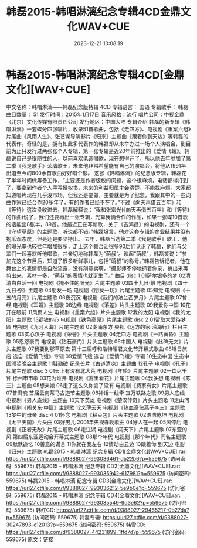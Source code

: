 ﻿---
title: 韩磊2015-韩唱淋漓纪念专辑4CD金鼎文化WAV+CUE
date: 2023-12-21 10:08:19
categories: WAV车载音乐、镜像
tags: 华语中文
---
# 韩磊2015-韩唱淋漓纪念专辑4CD[金鼎文化][WAV+CUE]

中文名称：韩唱淋漓——韩磊纪念版特辑 4CD
专辑语言： 国语
专辑歌手： 韩磊
曲目数量： 51
发行时间：2015年1月17日
音乐风格：流行
唱片公司：中视金鼎（北京）文化传媒有限责任公司
发行地区：中国大陆
专辑介绍
韩磊的新专辑《韩唱淋漓》一套碟分四张唱片，收录51首歌曲，包括《走四方》、电视剧《重案六组》片尾曲《风雨人生》、张艺谋导演影片《归来》主题曲《跟着你到天边》等韩磊的代表作。奇怪的是，拥有如此多代表作的韩磊却从未举办过一场个人演唱会，到目前为止只发行过两张张个人专辑，第一张专辑是近20年前推出的《爱情飞蛾》。韩磊说自己是很随性的人，以前喜欢低调唱歌，现在想得开了，所以他去年参加了第二季《我是歌手》荣膺歌王，未来他非常希望能有自己的演唱会，将他从1991年出道至今的800余首歌曲好好唱个够。
这张《韩唱淋漓》的纪念版专辑，韩磊花了半年时间做筹备工作，“主要还是作者版权的问题，这个很麻烦，电话都得打到了，要拿到作者个人手写授权书，未来的利益归属才会清楚，不能找麻烦。大家都知道唱片现在几乎没市场，但我还是要做，主要就是为了纪念，我跟其中的一些词曲作家已经合作20多年了，有的作者已经不在了。”不过《向天再借五百年》和《等待》这次没收进去，韩磊解释说：“我和张宏光(《向天再借五百年》和《等待》的作曲)说了，我们还要再出一张专辑，光算我俩合作的作品，如果一张碟10首歌的话能出8张半，89首。他最近正在写新歌，关于《吉鸿昌》的电视剧，还有一个《守望草原》的主题歌，听说都不错。”韩磊坦言，他对这套专辑的商业结果并没有抱乐观态度，但是还是要坚持出。
去年，韩磊当选第二季《我是歌手》歌王，他的曝光率也较往年增加很多，走上这个舞台让很多90后们认识了韩磊，他们与父辈们一起喜欢听他唱歌，并亲切地称韩磊为“萌叔”。谈起“萌叔”，韩磊笑说：“参加完这个节目后，知道了很多新鲜事儿，包括"萌叔"的称号。”韩磊告诉记者，他在舞台上的表情都是自然流露，没有刻意卖萌，“摄影师不停地抓着你录，挑出来再剪出来，素材一多，"萌叔"的表情也就诞生了。”
曲目
disc 1
01萨尔银多的梦
02清清白白活一回 电视剧《掩不住的阳光》片尾主题歌
03四十九日·祭 电视剧《四十九日·祭》主题歌
04朋友一场 电视剧《朋友一场》片尾主题歌
05知觉 电视剧《十五的月亮》片尾主题歌
06夜沉沉 电视剧《我们的法兰西岁月》片尾主题歌
07曾经 电视剧《军婚》主题歌
08边缘 电视剧《落差》片头主题歌
09我爱你中国
10花开在眼前
11风雨人生 电视剧《重案六组》片头主题歌
12我的太阳 电视剧《我的太阳》主题歌
13钢铁的心 电视剧《铁色高原》片尾主题歌
disc 2
01留取大爱待梦圆 电视剧《九河入海》片尾主题歌
02潮涌东方 央视《远方的家·沿海行》栏目主题歌
03实心汉子 电视剧《荣誉》片头主题歌
04走四方 电视剧《一路黄昏》主题歌
05恩怨豪门 电视剧《钻石豪门》片头主题歌
06中国人 电视剧《此碑无文》片头主题歌
07我要到那草原去 第十三届呼和浩特昭君文化节开幕式歌曲
08旭日旅店 选自《爱情飞蛾》专辑
09爱情飞蛾 选自《爱情飞蛾》专辑
10生态中国 生态中国颁奖晚会主题歌
11鞋勘破 纪录长片《古道清凉》主题曲
12孔子 电视剧《孔子》片尾主题歌
disc 3
01天上有没有北大荒 电视剧《年轮》片尾主题歌
02一饮尽千钟 徐州市市歌
03花为谁开 电视剧《雾里看花》片尾主题歌
04我多想 电视剧《苏三》主题曲
05想亲娘
06走了这么久你变了没有 电视剧《费家有女》片尾主题歌
07普洱魂 首届云南茶马古道节主题歌
08神话一线牵 宜万铁路之歌
09男人底线 电视剧《男人底线》主题曲
10天下英雄 电视剧《楚汉传奇》片头主题歌
11走山河 电视剧《闯关东·中篇》主题歌
12义薄云天 电视剧《热血奇侠燕子李三》主题歌
13梦中的母亲
disc 4
01怀念 电视剧《粘豆包》片头主题歌
02浩浩乾坤 电视剧《太平天国》片头曲
03好男儿 2001年央视春晚歌曲
04好人在一起
05风停后 电视剧《正者无敌》片尾主题歌
06走江湖 电视剧《闯天下》片尾主题歌
07东亚的风 第四届东亚运动会开幕式主题歌
08那个年代 电视剧《那个年代》同名主题歌
09默默追忆
10善意的谎言
11你就在我左右
12情动白云边
13跟着你 到天边 电影《归来》主题歌
韩磊2015 - 韩唱淋漓 纪念专辑 CD1[金鼎文化][WAV+CUE].rar: https://url27.ctfile.com/f/9388027-993036461-db22b6?p=559675
(访问密码: 559675)
韩磊2015 - 韩唱淋漓 纪念专辑 CD2[金鼎文化][WAV+CUE].rar: https://url27.ctfile.com/f/9388027-993035942-617981?p=559675
(访问密码: 559675)
韩磊2015 - 韩唱淋漓 纪念专辑 CD3[金鼎文化][WAV+CUE].rar: https://url27.ctfile.com/f/9388027-993036212-5e9b0e?p=559675
(访问密码: 559675)
韩磊2015 - 韩唱淋漓 纪念专辑 CD4[金鼎文化][WAV+CUE].rar: https://url27.ctfile.com/f/9388027-993035549-9d3e62?p=559675
(访问密码: 559675)
韩红CD: https://url27.ctfile.com/d/9388027-29465217-0b27da?p=559675
(访问密码: 559675)
韩磊专辑: https://url27.ctfile.com/d/9388027-30247893-c12013?p=559675
(访问密码: 559675)
韩雪CD: https://url27.ctfile.com/d/9388027-44231899-1ffd7d?p=559675
(访问密码: 559675)
原文：[链接](https://blog.sina.com.cn/s/blog_1647c7e76010313y8.html)